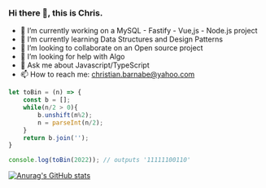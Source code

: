 ### Hi there 👋, this is Chris.
- 🔭 I’m currently working on a MySQL - Fastify - Vue,js - Node.js project
- 🌱 I’m currently learning Data Structures and Design Patterns
- 👯 I’m looking to collaborate on an Open source project
- 🤔 I’m looking for help with Algo
- 💬 Ask me about Javascript/TypeScript
- 📫 How to reach me: christian.barnabe@yahoo.com

```js
let toBin = (n) => {
    const b = [];
    while(n/2 > 0){
        b.unshift(n%2);
        n = parseInt(n/2); 
    }
    return b.join('');
}

console.log(toBin(2022)); // outputs '11111100110'
```

<!--
**christian-barnabe-chabi/christian-barnabe-chabi** is a ✨ _special_ ✨ repository because its `README.md` (this file) appears on your GitHub profile.

Here are some ideas to get you started:

- 🔭 I’m currently working on ...
- 🌱 I’m currently learning ...
- 👯 I’m looking to collaborate on ...
- 🤔 I’m looking for help with ...
- 💬 Ask me about ...
- 📫 How to reach me: ...
- 😄 Pronouns: ...
- ⚡ Fun fact: ...
-->
[![Anurag's GitHub stats](https://github-readme-stats.vercel.app/api?username=christian-barnabe-chabi)](https://github.com/anuraghazra/github-readme-stats)
